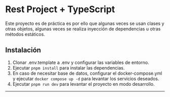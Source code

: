 # Rest Project + TypeScript

Este proyecto es de práctica es por ello que algunas veces se usan clases y otras objetos, algunas veces se realiza inyección de dependencias u otras métodos estáticos.

## Instalación

1. Clonar .env.template a .env y configurar las variables de entorno.
2. Ejecutar `pnpm install` para instalar las dependencias.
3. En caso de necesitar base de datos, configurar el docker-compose.yml y ejecutar `docker compose up -d` para levantar los servicios deseados.
4. Ejecutar `pnpm run dev` para levantar el proyecto en modo desarrollo.

---
